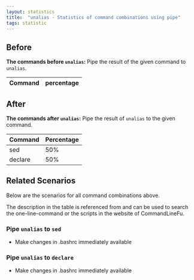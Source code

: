 ```yaml
---
layout: statistics
title:  "unalias - Statistics of command combinations using pipe"
tags: statistic
---
```


## Before

__The commands before `unalias`:__ Pipe the result of the given command to `unalias`.

| Command | percentage |
|--------|--------|



## After

__The commands after `unalias`:__ Pipe the result of `unalias` to the given command.

| Command | Percentage | 
|-------|--------|
| sed | 50% |
| declare | 50% |



## Related Scenarios

Below are the scenarios for all command combinations above.

The description in the table is referenced from and can be used to search the one-line-command or the scripts in the website of CommandLineFu.




### Pipe `unalias` to `sed`

- Make changes in .bashrc immediately available

            
### Pipe `unalias` to `declare`

- Make changes in .bashrc immediately available

            
